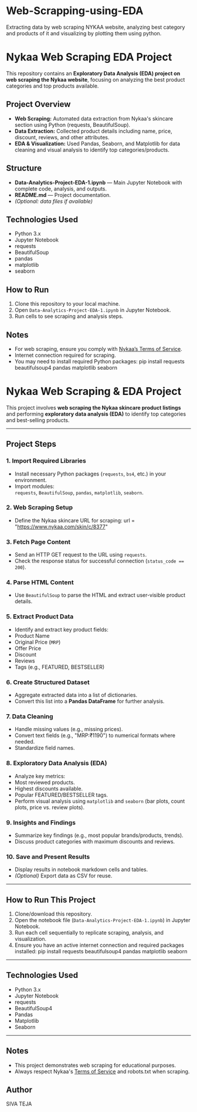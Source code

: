 # Web-Scrapping-using-EDA
Extracting data by web scraping NYKAA website, analyzing best category and products of it and visualizing by plotting them using python.
# Nykaa Web Scraping EDA Project

This repository contains an **Exploratory Data Analysis (EDA) project on web scraping the Nykaa website**, focusing on analyzing the best product categories and top products available.

## Project Overview

- **Web Scraping:** Automated data extraction from Nykaa's skincare section using Python (requests, BeautifulSoup).
- **Data Extraction:** Collected product details including name, price, discount, reviews, and other attributes.
- **EDA & Visualization:** Used Pandas, Seaborn, and Matplotlib for data cleaning and visual analysis to identify top categories/products.

## Structure

- **Data-Analytics-Project-EDA-1.ipynb** — Main Jupyter Notebook with complete code, analysis, and outputs.
- **README.md** — Project documentation.
- *(Optional: data files if available)*

## Technologies Used

- Python 3.x
- Jupyter Notebook
- requests
- BeautifulSoup
- pandas
- matplotlib
- seaborn

## How to Run

1. Clone this repository to your local machine.
2. Open `Data-Analytics-Project-EDA-1.ipynb` in Jupyter Notebook.
3. Run cells to see scraping and analysis steps.

## Notes

- For web scraping, ensure you comply with [Nykaa’s Terms of Service](https://www.nykaa.com/).
- Internet connection required for scraping.
- You may need to install required Python packages:
       pip install requests beautifulsoup4 pandas matplotlib seaborn
# Nykaa Web Scraping & EDA Project

This project involves **web scraping the Nykaa skincare product listings** and performing **exploratory data analysis (EDA)** to identify top categories and best-selling products.

---

## Project Steps

### 1. Import Required Libraries
- Install necessary Python packages (`requests`, `bs4`, etc.) in your environment.
- Import modules:  
  `requests`, `BeautifulSoup`, `pandas`, `matplotlib`, `seaborn`.

### 2. Web Scraping Setup
- Define the Nykaa skincare URL for scraping:
url = "https://www.nykaa.com/skin/c/8377"

### 3. Fetch Page Content
- Send an HTTP GET request to the URL using `requests`.
- Check the response status for successful connection (`status_code == 200`).

### 4. Parse HTML Content
- Use `BeautifulSoup` to parse the HTML and extract user-visible product details.

### 5. Extract Product Data
- Identify and extract key product fields:
- Product Name
- Original Price (`MRP`)
- Offer Price
- Discount
- Reviews
- Tags (e.g., FEATURED, BESTSELLER)

### 6. Create Structured Dataset
- Aggregate extracted data into a list of dictionaries.
- Convert this list into a **Pandas DataFrame** for further analysis.

### 7. Data Cleaning
- Handle missing values (e.g., missing prices).
- Convert text fields (e.g., "MRP:₹1190") to numerical formats where needed.
- Standardize field names.

### 8. Exploratory Data Analysis (EDA)
- Analyze key metrics:
- Most reviewed products.
- Highest discounts available.
- Popular FEATURED/BESTSELLER tags.
- Perform visual analysis using `matplotlib` and `seaborn` (bar plots, count plots, price vs. review plots).

### 9. Insights and Findings
- Summarize key findings (e.g., most popular brands/products, trends).
- Discuss product categories with maximum discounts and reviews.

### 10. Save and Present Results
- Display results in notebook markdown cells and tables.
- *(Optional)* Export data as CSV for reuse.

---

## How to Run This Project

1. Clone/download this repository.
2. Open the notebook file (`Data-Analytics-Project-EDA-1.ipynb`) in Jupyter Notebook.
3. Run each cell sequentially to replicate scraping, analysis, and visualization.
4. Ensure you have an active internet connection and required packages installed:
pip install requests beautifulsoup4 pandas matplotlib seaborn

---

## Technologies Used

- Python 3.x
- Jupyter Notebook
- requests
- BeautifulSoup4
- Pandas
- Matplotlib
- Seaborn

---

## Notes

- This project demonstrates web scraping for educational purposes.
- Always respect Nykaa's [Terms of Service](https://www.nykaa.com/) and robots.txt when scraping.

## Author

SIVA TEJA

